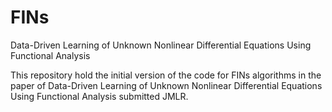 # FINs
Data-Driven Learning of Unknown Nonlinear Differential Equations Using Functional Analysis

This repository hold the initial version of the code for FINs algorithms in the paper of Data-Driven Learning of Unknown Nonlinear Differential Equations Using Functional Analysis submitted JMLR.
